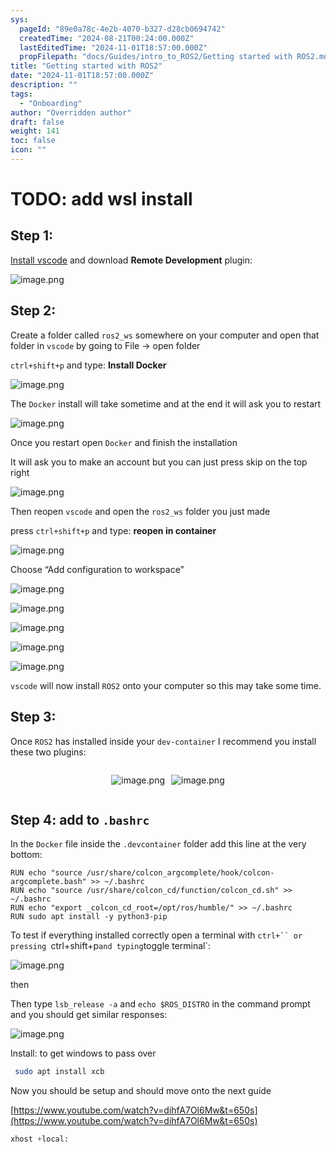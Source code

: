```yaml
---
sys:
  pageId: "89e0a78c-4e2b-4070-b327-d28cb0694742"
  createdTime: "2024-08-21T00:24:00.000Z"
  lastEditedTime: "2024-11-01T18:57:00.000Z"
  propFilepath: "docs/Guides/intro_to_ROS2/Getting started with ROS2.md"
title: "Getting started with ROS2"
date: "2024-11-01T18:57:00.000Z"
description: ""
tags:
  - "Onboarding"
author: "Overridden author"
draft: false
weight: 141
toc: false
icon: ""
---
```


# TODO: add wsl install

## Step 1:

[Install vscode](https://code.visualstudio.com/download) and download **Remote Development** plugin:

![image.png](https://prod-files-secure.s3.us-west-2.amazonaws.com/d518164a-d88e-44d1-a4ee-3adb3bd8bce0/efb52993-1881-4a40-b95e-6f020334f022/image.png?X-Amz-Algorithm=AWS4-HMAC-SHA256&X-Amz-Content-Sha256=UNSIGNED-PAYLOAD&X-Amz-Credential=ASIAZI2LB466UVCOR7VT%2F20250322%2Fus-west-2%2Fs3%2Faws4_request&X-Amz-Date=20250322T220157Z&X-Amz-Expires=3600&X-Amz-Security-Token=IQoJb3JpZ2luX2VjEG0aCXVzLXdlc3QtMiJHMEUCIB96VspfeDQr4AlDd%2FmWVFRe8dnN4uZIkdRrEymQEgK8AiEA4Fqb40YYFL1a1wHx0XKIiOmLYI3YaUEJApXu0eSgQVcqiAQIxf%2F%2F%2F%2F%2F%2F%2F%2F%2F%2FARAAGgw2Mzc0MjMxODM4MDUiDKS4Qx6LPfO3RQSVNCrcA56DJv6AbhT%2BjEW9AfjAjnm1jAwtZhn7w6cSEwr6pIEKGJo7eY42r6T7IyTjnIDVXsRw2q1j7UP3GMZhZXs5pXVZ6mRasAIM3MdD1%2FmaudU1UQ0qinAeP1ZzrLD5GSxZubr%2FSjG6YuIkRCNcT3ei6RwC4CGMILzvPXEwrUDftseJtzW46mEnme7SNdJevbbLu2aw2iWWG92cKKviA8E5QwhO%2FOW7Q96Ght6Q9%2FNyv78aofBPjnYjqvbFHjfdP7dWYf%2Bi%2FOiWrLO4ZWlVtyyzrDXlI%2BtrgdU2fJWZRbxi88uVoCie81vycUQkgppBAoIwyaz9hWcH2D5V%2B2FMUNIGK1QyeAzpp1dWBvF%2FvsV%2FDN3dT1CWvYyBPHf8Oc167oubufgXiifDw3KkXDYiTYUEqOJ1XUwPYENVwQSOYOcqxCqTLGILsEcpcRrekGcWUYWQAFcG4WRD5WWnfJuZkD79sB%2FCyE1RVEU%2B2wHOzCt8zs1N8UFNCKSdZ%2FL9zoerHhxYeIzrAMEkOSQrRqUqRAYohmfoKt78DPTbz%2BOYnyzLdSY7jgx%2F6i%2FeHxdCyDOPoLmQABLYBXUYcom%2B%2BjIk%2BRJYQP5W4OU%2FlYr2cSceXkJ7BE1GSMXtAvQ0Mc6ybe9tMJK2%2FL4GOqUBfxzx%2BpjS2zREC9m39wjQdnzqfwu8A9TvuoQwKkRByyg7YHCpMQh880gqXfJ4eY%2FJzShLgZMfp7xfm8GDHmC%2BYr1BseAbg1PpAiuOwkXNW8XPsWp5iBegRiYLm3yAz9F2xyUHjS82Q%2FMJHku1huuEqgoe0myB4TEDmAs1huE9SbNvSD6hKYSa6I4%2BFKQauHvX1NlpeJZAlxtH7yjSO0ZWiS%2FyPlyk&X-Amz-Signature=76feed10bbcae0e7a803f016c2ab77f02b22efb09f26bed27f1aca415bd489ef&X-Amz-SignedHeaders=host&x-id=GetObject)

## Step 2:

Create a folder called `ros2_ws` somewhere on your computer and open that folder in `vscode` by going to File → open folder 

`ctrl+shift+p` and type: **Install Docker**

![image.png](https://prod-files-secure.s3.us-west-2.amazonaws.com/d518164a-d88e-44d1-a4ee-3adb3bd8bce0/2269dc0e-1cd5-47ff-bceb-c04ad9b2eab0/image.png?X-Amz-Algorithm=AWS4-HMAC-SHA256&X-Amz-Content-Sha256=UNSIGNED-PAYLOAD&X-Amz-Credential=ASIAZI2LB466UVCOR7VT%2F20250322%2Fus-west-2%2Fs3%2Faws4_request&X-Amz-Date=20250322T220157Z&X-Amz-Expires=3600&X-Amz-Security-Token=IQoJb3JpZ2luX2VjEG0aCXVzLXdlc3QtMiJHMEUCIB96VspfeDQr4AlDd%2FmWVFRe8dnN4uZIkdRrEymQEgK8AiEA4Fqb40YYFL1a1wHx0XKIiOmLYI3YaUEJApXu0eSgQVcqiAQIxf%2F%2F%2F%2F%2F%2F%2F%2F%2F%2FARAAGgw2Mzc0MjMxODM4MDUiDKS4Qx6LPfO3RQSVNCrcA56DJv6AbhT%2BjEW9AfjAjnm1jAwtZhn7w6cSEwr6pIEKGJo7eY42r6T7IyTjnIDVXsRw2q1j7UP3GMZhZXs5pXVZ6mRasAIM3MdD1%2FmaudU1UQ0qinAeP1ZzrLD5GSxZubr%2FSjG6YuIkRCNcT3ei6RwC4CGMILzvPXEwrUDftseJtzW46mEnme7SNdJevbbLu2aw2iWWG92cKKviA8E5QwhO%2FOW7Q96Ght6Q9%2FNyv78aofBPjnYjqvbFHjfdP7dWYf%2Bi%2FOiWrLO4ZWlVtyyzrDXlI%2BtrgdU2fJWZRbxi88uVoCie81vycUQkgppBAoIwyaz9hWcH2D5V%2B2FMUNIGK1QyeAzpp1dWBvF%2FvsV%2FDN3dT1CWvYyBPHf8Oc167oubufgXiifDw3KkXDYiTYUEqOJ1XUwPYENVwQSOYOcqxCqTLGILsEcpcRrekGcWUYWQAFcG4WRD5WWnfJuZkD79sB%2FCyE1RVEU%2B2wHOzCt8zs1N8UFNCKSdZ%2FL9zoerHhxYeIzrAMEkOSQrRqUqRAYohmfoKt78DPTbz%2BOYnyzLdSY7jgx%2F6i%2FeHxdCyDOPoLmQABLYBXUYcom%2B%2BjIk%2BRJYQP5W4OU%2FlYr2cSceXkJ7BE1GSMXtAvQ0Mc6ybe9tMJK2%2FL4GOqUBfxzx%2BpjS2zREC9m39wjQdnzqfwu8A9TvuoQwKkRByyg7YHCpMQh880gqXfJ4eY%2FJzShLgZMfp7xfm8GDHmC%2BYr1BseAbg1PpAiuOwkXNW8XPsWp5iBegRiYLm3yAz9F2xyUHjS82Q%2FMJHku1huuEqgoe0myB4TEDmAs1huE9SbNvSD6hKYSa6I4%2BFKQauHvX1NlpeJZAlxtH7yjSO0ZWiS%2FyPlyk&X-Amz-Signature=70185ff68e19079bb1a7e7c4e3841fe7cc8030e727db617337639ca88decabfc&X-Amz-SignedHeaders=host&x-id=GetObject)

The `Docker` install will take sometime and at the end it will ask you to restart

![image.png](https://prod-files-secure.s3.us-west-2.amazonaws.com/d518164a-d88e-44d1-a4ee-3adb3bd8bce0/ed233f78-be33-4b1f-b89c-9c346c0e961e/image.png?X-Amz-Algorithm=AWS4-HMAC-SHA256&X-Amz-Content-Sha256=UNSIGNED-PAYLOAD&X-Amz-Credential=ASIAZI2LB466UVCOR7VT%2F20250322%2Fus-west-2%2Fs3%2Faws4_request&X-Amz-Date=20250322T220157Z&X-Amz-Expires=3600&X-Amz-Security-Token=IQoJb3JpZ2luX2VjEG0aCXVzLXdlc3QtMiJHMEUCIB96VspfeDQr4AlDd%2FmWVFRe8dnN4uZIkdRrEymQEgK8AiEA4Fqb40YYFL1a1wHx0XKIiOmLYI3YaUEJApXu0eSgQVcqiAQIxf%2F%2F%2F%2F%2F%2F%2F%2F%2F%2FARAAGgw2Mzc0MjMxODM4MDUiDKS4Qx6LPfO3RQSVNCrcA56DJv6AbhT%2BjEW9AfjAjnm1jAwtZhn7w6cSEwr6pIEKGJo7eY42r6T7IyTjnIDVXsRw2q1j7UP3GMZhZXs5pXVZ6mRasAIM3MdD1%2FmaudU1UQ0qinAeP1ZzrLD5GSxZubr%2FSjG6YuIkRCNcT3ei6RwC4CGMILzvPXEwrUDftseJtzW46mEnme7SNdJevbbLu2aw2iWWG92cKKviA8E5QwhO%2FOW7Q96Ght6Q9%2FNyv78aofBPjnYjqvbFHjfdP7dWYf%2Bi%2FOiWrLO4ZWlVtyyzrDXlI%2BtrgdU2fJWZRbxi88uVoCie81vycUQkgppBAoIwyaz9hWcH2D5V%2B2FMUNIGK1QyeAzpp1dWBvF%2FvsV%2FDN3dT1CWvYyBPHf8Oc167oubufgXiifDw3KkXDYiTYUEqOJ1XUwPYENVwQSOYOcqxCqTLGILsEcpcRrekGcWUYWQAFcG4WRD5WWnfJuZkD79sB%2FCyE1RVEU%2B2wHOzCt8zs1N8UFNCKSdZ%2FL9zoerHhxYeIzrAMEkOSQrRqUqRAYohmfoKt78DPTbz%2BOYnyzLdSY7jgx%2F6i%2FeHxdCyDOPoLmQABLYBXUYcom%2B%2BjIk%2BRJYQP5W4OU%2FlYr2cSceXkJ7BE1GSMXtAvQ0Mc6ybe9tMJK2%2FL4GOqUBfxzx%2BpjS2zREC9m39wjQdnzqfwu8A9TvuoQwKkRByyg7YHCpMQh880gqXfJ4eY%2FJzShLgZMfp7xfm8GDHmC%2BYr1BseAbg1PpAiuOwkXNW8XPsWp5iBegRiYLm3yAz9F2xyUHjS82Q%2FMJHku1huuEqgoe0myB4TEDmAs1huE9SbNvSD6hKYSa6I4%2BFKQauHvX1NlpeJZAlxtH7yjSO0ZWiS%2FyPlyk&X-Amz-Signature=3863703d0a0dd46d3c04869bbcb1db7469d251662e2041999cf3e9f3ad640a1f&X-Amz-SignedHeaders=host&x-id=GetObject)

Once you restart open `Docker` and finish the installation

It will ask you to make an account but you can just press skip on the top right

![image.png](https://prod-files-secure.s3.us-west-2.amazonaws.com/d518164a-d88e-44d1-a4ee-3adb3bd8bce0/21010ad9-1659-4fd9-9f59-9932a09b2a3d/image.png?X-Amz-Algorithm=AWS4-HMAC-SHA256&X-Amz-Content-Sha256=UNSIGNED-PAYLOAD&X-Amz-Credential=ASIAZI2LB466UVCOR7VT%2F20250322%2Fus-west-2%2Fs3%2Faws4_request&X-Amz-Date=20250322T220157Z&X-Amz-Expires=3600&X-Amz-Security-Token=IQoJb3JpZ2luX2VjEG0aCXVzLXdlc3QtMiJHMEUCIB96VspfeDQr4AlDd%2FmWVFRe8dnN4uZIkdRrEymQEgK8AiEA4Fqb40YYFL1a1wHx0XKIiOmLYI3YaUEJApXu0eSgQVcqiAQIxf%2F%2F%2F%2F%2F%2F%2F%2F%2F%2FARAAGgw2Mzc0MjMxODM4MDUiDKS4Qx6LPfO3RQSVNCrcA56DJv6AbhT%2BjEW9AfjAjnm1jAwtZhn7w6cSEwr6pIEKGJo7eY42r6T7IyTjnIDVXsRw2q1j7UP3GMZhZXs5pXVZ6mRasAIM3MdD1%2FmaudU1UQ0qinAeP1ZzrLD5GSxZubr%2FSjG6YuIkRCNcT3ei6RwC4CGMILzvPXEwrUDftseJtzW46mEnme7SNdJevbbLu2aw2iWWG92cKKviA8E5QwhO%2FOW7Q96Ght6Q9%2FNyv78aofBPjnYjqvbFHjfdP7dWYf%2Bi%2FOiWrLO4ZWlVtyyzrDXlI%2BtrgdU2fJWZRbxi88uVoCie81vycUQkgppBAoIwyaz9hWcH2D5V%2B2FMUNIGK1QyeAzpp1dWBvF%2FvsV%2FDN3dT1CWvYyBPHf8Oc167oubufgXiifDw3KkXDYiTYUEqOJ1XUwPYENVwQSOYOcqxCqTLGILsEcpcRrekGcWUYWQAFcG4WRD5WWnfJuZkD79sB%2FCyE1RVEU%2B2wHOzCt8zs1N8UFNCKSdZ%2FL9zoerHhxYeIzrAMEkOSQrRqUqRAYohmfoKt78DPTbz%2BOYnyzLdSY7jgx%2F6i%2FeHxdCyDOPoLmQABLYBXUYcom%2B%2BjIk%2BRJYQP5W4OU%2FlYr2cSceXkJ7BE1GSMXtAvQ0Mc6ybe9tMJK2%2FL4GOqUBfxzx%2BpjS2zREC9m39wjQdnzqfwu8A9TvuoQwKkRByyg7YHCpMQh880gqXfJ4eY%2FJzShLgZMfp7xfm8GDHmC%2BYr1BseAbg1PpAiuOwkXNW8XPsWp5iBegRiYLm3yAz9F2xyUHjS82Q%2FMJHku1huuEqgoe0myB4TEDmAs1huE9SbNvSD6hKYSa6I4%2BFKQauHvX1NlpeJZAlxtH7yjSO0ZWiS%2FyPlyk&X-Amz-Signature=92f73d9431c0cceb9497b89b3c0e78df4513922d02bf8b1b89b9c1f8dbf1d533&X-Amz-SignedHeaders=host&x-id=GetObject)

Then reopen `vscode` and open the `ros2_ws` folder you just made

press `ctrl+shift+p` and type: **reopen in container**

![image.png](https://prod-files-secure.s3.us-west-2.amazonaws.com/d518164a-d88e-44d1-a4ee-3adb3bd8bce0/4e93b8c2-41ad-488c-8095-c74205196118/image.png?X-Amz-Algorithm=AWS4-HMAC-SHA256&X-Amz-Content-Sha256=UNSIGNED-PAYLOAD&X-Amz-Credential=ASIAZI2LB466UVCOR7VT%2F20250322%2Fus-west-2%2Fs3%2Faws4_request&X-Amz-Date=20250322T220157Z&X-Amz-Expires=3600&X-Amz-Security-Token=IQoJb3JpZ2luX2VjEG0aCXVzLXdlc3QtMiJHMEUCIB96VspfeDQr4AlDd%2FmWVFRe8dnN4uZIkdRrEymQEgK8AiEA4Fqb40YYFL1a1wHx0XKIiOmLYI3YaUEJApXu0eSgQVcqiAQIxf%2F%2F%2F%2F%2F%2F%2F%2F%2F%2FARAAGgw2Mzc0MjMxODM4MDUiDKS4Qx6LPfO3RQSVNCrcA56DJv6AbhT%2BjEW9AfjAjnm1jAwtZhn7w6cSEwr6pIEKGJo7eY42r6T7IyTjnIDVXsRw2q1j7UP3GMZhZXs5pXVZ6mRasAIM3MdD1%2FmaudU1UQ0qinAeP1ZzrLD5GSxZubr%2FSjG6YuIkRCNcT3ei6RwC4CGMILzvPXEwrUDftseJtzW46mEnme7SNdJevbbLu2aw2iWWG92cKKviA8E5QwhO%2FOW7Q96Ght6Q9%2FNyv78aofBPjnYjqvbFHjfdP7dWYf%2Bi%2FOiWrLO4ZWlVtyyzrDXlI%2BtrgdU2fJWZRbxi88uVoCie81vycUQkgppBAoIwyaz9hWcH2D5V%2B2FMUNIGK1QyeAzpp1dWBvF%2FvsV%2FDN3dT1CWvYyBPHf8Oc167oubufgXiifDw3KkXDYiTYUEqOJ1XUwPYENVwQSOYOcqxCqTLGILsEcpcRrekGcWUYWQAFcG4WRD5WWnfJuZkD79sB%2FCyE1RVEU%2B2wHOzCt8zs1N8UFNCKSdZ%2FL9zoerHhxYeIzrAMEkOSQrRqUqRAYohmfoKt78DPTbz%2BOYnyzLdSY7jgx%2F6i%2FeHxdCyDOPoLmQABLYBXUYcom%2B%2BjIk%2BRJYQP5W4OU%2FlYr2cSceXkJ7BE1GSMXtAvQ0Mc6ybe9tMJK2%2FL4GOqUBfxzx%2BpjS2zREC9m39wjQdnzqfwu8A9TvuoQwKkRByyg7YHCpMQh880gqXfJ4eY%2FJzShLgZMfp7xfm8GDHmC%2BYr1BseAbg1PpAiuOwkXNW8XPsWp5iBegRiYLm3yAz9F2xyUHjS82Q%2FMJHku1huuEqgoe0myB4TEDmAs1huE9SbNvSD6hKYSa6I4%2BFKQauHvX1NlpeJZAlxtH7yjSO0ZWiS%2FyPlyk&X-Amz-Signature=c2702d7ad345bb70c499cdcc0be0915189cf91fef320367b979bd094ede497af&X-Amz-SignedHeaders=host&x-id=GetObject)

Choose “Add configuration to workspace”

![image.png](https://prod-files-secure.s3.us-west-2.amazonaws.com/d518164a-d88e-44d1-a4ee-3adb3bd8bce0/9560b282-5060-4989-ba37-97e7b2c22476/image.png?X-Amz-Algorithm=AWS4-HMAC-SHA256&X-Amz-Content-Sha256=UNSIGNED-PAYLOAD&X-Amz-Credential=ASIAZI2LB466UVCOR7VT%2F20250322%2Fus-west-2%2Fs3%2Faws4_request&X-Amz-Date=20250322T220157Z&X-Amz-Expires=3600&X-Amz-Security-Token=IQoJb3JpZ2luX2VjEG0aCXVzLXdlc3QtMiJHMEUCIB96VspfeDQr4AlDd%2FmWVFRe8dnN4uZIkdRrEymQEgK8AiEA4Fqb40YYFL1a1wHx0XKIiOmLYI3YaUEJApXu0eSgQVcqiAQIxf%2F%2F%2F%2F%2F%2F%2F%2F%2F%2FARAAGgw2Mzc0MjMxODM4MDUiDKS4Qx6LPfO3RQSVNCrcA56DJv6AbhT%2BjEW9AfjAjnm1jAwtZhn7w6cSEwr6pIEKGJo7eY42r6T7IyTjnIDVXsRw2q1j7UP3GMZhZXs5pXVZ6mRasAIM3MdD1%2FmaudU1UQ0qinAeP1ZzrLD5GSxZubr%2FSjG6YuIkRCNcT3ei6RwC4CGMILzvPXEwrUDftseJtzW46mEnme7SNdJevbbLu2aw2iWWG92cKKviA8E5QwhO%2FOW7Q96Ght6Q9%2FNyv78aofBPjnYjqvbFHjfdP7dWYf%2Bi%2FOiWrLO4ZWlVtyyzrDXlI%2BtrgdU2fJWZRbxi88uVoCie81vycUQkgppBAoIwyaz9hWcH2D5V%2B2FMUNIGK1QyeAzpp1dWBvF%2FvsV%2FDN3dT1CWvYyBPHf8Oc167oubufgXiifDw3KkXDYiTYUEqOJ1XUwPYENVwQSOYOcqxCqTLGILsEcpcRrekGcWUYWQAFcG4WRD5WWnfJuZkD79sB%2FCyE1RVEU%2B2wHOzCt8zs1N8UFNCKSdZ%2FL9zoerHhxYeIzrAMEkOSQrRqUqRAYohmfoKt78DPTbz%2BOYnyzLdSY7jgx%2F6i%2FeHxdCyDOPoLmQABLYBXUYcom%2B%2BjIk%2BRJYQP5W4OU%2FlYr2cSceXkJ7BE1GSMXtAvQ0Mc6ybe9tMJK2%2FL4GOqUBfxzx%2BpjS2zREC9m39wjQdnzqfwu8A9TvuoQwKkRByyg7YHCpMQh880gqXfJ4eY%2FJzShLgZMfp7xfm8GDHmC%2BYr1BseAbg1PpAiuOwkXNW8XPsWp5iBegRiYLm3yAz9F2xyUHjS82Q%2FMJHku1huuEqgoe0myB4TEDmAs1huE9SbNvSD6hKYSa6I4%2BFKQauHvX1NlpeJZAlxtH7yjSO0ZWiS%2FyPlyk&X-Amz-Signature=eb896b3be70dba4ea99585f6848e9a8fae111870a024e61e1d69b2446fea3d5b&X-Amz-SignedHeaders=host&x-id=GetObject)

![image.png](https://prod-files-secure.s3.us-west-2.amazonaws.com/d518164a-d88e-44d1-a4ee-3adb3bd8bce0/2ee63f81-886b-48e8-a553-dc6e5eac99e4/image.png?X-Amz-Algorithm=AWS4-HMAC-SHA256&X-Amz-Content-Sha256=UNSIGNED-PAYLOAD&X-Amz-Credential=ASIAZI2LB466UVCOR7VT%2F20250322%2Fus-west-2%2Fs3%2Faws4_request&X-Amz-Date=20250322T220157Z&X-Amz-Expires=3600&X-Amz-Security-Token=IQoJb3JpZ2luX2VjEG0aCXVzLXdlc3QtMiJHMEUCIB96VspfeDQr4AlDd%2FmWVFRe8dnN4uZIkdRrEymQEgK8AiEA4Fqb40YYFL1a1wHx0XKIiOmLYI3YaUEJApXu0eSgQVcqiAQIxf%2F%2F%2F%2F%2F%2F%2F%2F%2F%2FARAAGgw2Mzc0MjMxODM4MDUiDKS4Qx6LPfO3RQSVNCrcA56DJv6AbhT%2BjEW9AfjAjnm1jAwtZhn7w6cSEwr6pIEKGJo7eY42r6T7IyTjnIDVXsRw2q1j7UP3GMZhZXs5pXVZ6mRasAIM3MdD1%2FmaudU1UQ0qinAeP1ZzrLD5GSxZubr%2FSjG6YuIkRCNcT3ei6RwC4CGMILzvPXEwrUDftseJtzW46mEnme7SNdJevbbLu2aw2iWWG92cKKviA8E5QwhO%2FOW7Q96Ght6Q9%2FNyv78aofBPjnYjqvbFHjfdP7dWYf%2Bi%2FOiWrLO4ZWlVtyyzrDXlI%2BtrgdU2fJWZRbxi88uVoCie81vycUQkgppBAoIwyaz9hWcH2D5V%2B2FMUNIGK1QyeAzpp1dWBvF%2FvsV%2FDN3dT1CWvYyBPHf8Oc167oubufgXiifDw3KkXDYiTYUEqOJ1XUwPYENVwQSOYOcqxCqTLGILsEcpcRrekGcWUYWQAFcG4WRD5WWnfJuZkD79sB%2FCyE1RVEU%2B2wHOzCt8zs1N8UFNCKSdZ%2FL9zoerHhxYeIzrAMEkOSQrRqUqRAYohmfoKt78DPTbz%2BOYnyzLdSY7jgx%2F6i%2FeHxdCyDOPoLmQABLYBXUYcom%2B%2BjIk%2BRJYQP5W4OU%2FlYr2cSceXkJ7BE1GSMXtAvQ0Mc6ybe9tMJK2%2FL4GOqUBfxzx%2BpjS2zREC9m39wjQdnzqfwu8A9TvuoQwKkRByyg7YHCpMQh880gqXfJ4eY%2FJzShLgZMfp7xfm8GDHmC%2BYr1BseAbg1PpAiuOwkXNW8XPsWp5iBegRiYLm3yAz9F2xyUHjS82Q%2FMJHku1huuEqgoe0myB4TEDmAs1huE9SbNvSD6hKYSa6I4%2BFKQauHvX1NlpeJZAlxtH7yjSO0ZWiS%2FyPlyk&X-Amz-Signature=822fbd382c483b5fd026f1567083c1a81f95ed57b5e416a2f48ebac2ff70b6b7&X-Amz-SignedHeaders=host&x-id=GetObject)

![image.png](https://prod-files-secure.s3.us-west-2.amazonaws.com/d518164a-d88e-44d1-a4ee-3adb3bd8bce0/ae1580b2-b048-407e-aed9-b584224a7a04/image.png?X-Amz-Algorithm=AWS4-HMAC-SHA256&X-Amz-Content-Sha256=UNSIGNED-PAYLOAD&X-Amz-Credential=ASIAZI2LB466UVCOR7VT%2F20250322%2Fus-west-2%2Fs3%2Faws4_request&X-Amz-Date=20250322T220157Z&X-Amz-Expires=3600&X-Amz-Security-Token=IQoJb3JpZ2luX2VjEG0aCXVzLXdlc3QtMiJHMEUCIB96VspfeDQr4AlDd%2FmWVFRe8dnN4uZIkdRrEymQEgK8AiEA4Fqb40YYFL1a1wHx0XKIiOmLYI3YaUEJApXu0eSgQVcqiAQIxf%2F%2F%2F%2F%2F%2F%2F%2F%2F%2FARAAGgw2Mzc0MjMxODM4MDUiDKS4Qx6LPfO3RQSVNCrcA56DJv6AbhT%2BjEW9AfjAjnm1jAwtZhn7w6cSEwr6pIEKGJo7eY42r6T7IyTjnIDVXsRw2q1j7UP3GMZhZXs5pXVZ6mRasAIM3MdD1%2FmaudU1UQ0qinAeP1ZzrLD5GSxZubr%2FSjG6YuIkRCNcT3ei6RwC4CGMILzvPXEwrUDftseJtzW46mEnme7SNdJevbbLu2aw2iWWG92cKKviA8E5QwhO%2FOW7Q96Ght6Q9%2FNyv78aofBPjnYjqvbFHjfdP7dWYf%2Bi%2FOiWrLO4ZWlVtyyzrDXlI%2BtrgdU2fJWZRbxi88uVoCie81vycUQkgppBAoIwyaz9hWcH2D5V%2B2FMUNIGK1QyeAzpp1dWBvF%2FvsV%2FDN3dT1CWvYyBPHf8Oc167oubufgXiifDw3KkXDYiTYUEqOJ1XUwPYENVwQSOYOcqxCqTLGILsEcpcRrekGcWUYWQAFcG4WRD5WWnfJuZkD79sB%2FCyE1RVEU%2B2wHOzCt8zs1N8UFNCKSdZ%2FL9zoerHhxYeIzrAMEkOSQrRqUqRAYohmfoKt78DPTbz%2BOYnyzLdSY7jgx%2F6i%2FeHxdCyDOPoLmQABLYBXUYcom%2B%2BjIk%2BRJYQP5W4OU%2FlYr2cSceXkJ7BE1GSMXtAvQ0Mc6ybe9tMJK2%2FL4GOqUBfxzx%2BpjS2zREC9m39wjQdnzqfwu8A9TvuoQwKkRByyg7YHCpMQh880gqXfJ4eY%2FJzShLgZMfp7xfm8GDHmC%2BYr1BseAbg1PpAiuOwkXNW8XPsWp5iBegRiYLm3yAz9F2xyUHjS82Q%2FMJHku1huuEqgoe0myB4TEDmAs1huE9SbNvSD6hKYSa6I4%2BFKQauHvX1NlpeJZAlxtH7yjSO0ZWiS%2FyPlyk&X-Amz-Signature=38d2c623cac02bdd672f42ec52bcd3a400485da07262fd14fb7f2d739bbd926b&X-Amz-SignedHeaders=host&x-id=GetObject)

![image.png](https://prod-files-secure.s3.us-west-2.amazonaws.com/d518164a-d88e-44d1-a4ee-3adb3bd8bce0/53255b28-f75e-430f-b9e3-c0ac8577e42b/image.png?X-Amz-Algorithm=AWS4-HMAC-SHA256&X-Amz-Content-Sha256=UNSIGNED-PAYLOAD&X-Amz-Credential=ASIAZI2LB466UVCOR7VT%2F20250322%2Fus-west-2%2Fs3%2Faws4_request&X-Amz-Date=20250322T220157Z&X-Amz-Expires=3600&X-Amz-Security-Token=IQoJb3JpZ2luX2VjEG0aCXVzLXdlc3QtMiJHMEUCIB96VspfeDQr4AlDd%2FmWVFRe8dnN4uZIkdRrEymQEgK8AiEA4Fqb40YYFL1a1wHx0XKIiOmLYI3YaUEJApXu0eSgQVcqiAQIxf%2F%2F%2F%2F%2F%2F%2F%2F%2F%2FARAAGgw2Mzc0MjMxODM4MDUiDKS4Qx6LPfO3RQSVNCrcA56DJv6AbhT%2BjEW9AfjAjnm1jAwtZhn7w6cSEwr6pIEKGJo7eY42r6T7IyTjnIDVXsRw2q1j7UP3GMZhZXs5pXVZ6mRasAIM3MdD1%2FmaudU1UQ0qinAeP1ZzrLD5GSxZubr%2FSjG6YuIkRCNcT3ei6RwC4CGMILzvPXEwrUDftseJtzW46mEnme7SNdJevbbLu2aw2iWWG92cKKviA8E5QwhO%2FOW7Q96Ght6Q9%2FNyv78aofBPjnYjqvbFHjfdP7dWYf%2Bi%2FOiWrLO4ZWlVtyyzrDXlI%2BtrgdU2fJWZRbxi88uVoCie81vycUQkgppBAoIwyaz9hWcH2D5V%2B2FMUNIGK1QyeAzpp1dWBvF%2FvsV%2FDN3dT1CWvYyBPHf8Oc167oubufgXiifDw3KkXDYiTYUEqOJ1XUwPYENVwQSOYOcqxCqTLGILsEcpcRrekGcWUYWQAFcG4WRD5WWnfJuZkD79sB%2FCyE1RVEU%2B2wHOzCt8zs1N8UFNCKSdZ%2FL9zoerHhxYeIzrAMEkOSQrRqUqRAYohmfoKt78DPTbz%2BOYnyzLdSY7jgx%2F6i%2FeHxdCyDOPoLmQABLYBXUYcom%2B%2BjIk%2BRJYQP5W4OU%2FlYr2cSceXkJ7BE1GSMXtAvQ0Mc6ybe9tMJK2%2FL4GOqUBfxzx%2BpjS2zREC9m39wjQdnzqfwu8A9TvuoQwKkRByyg7YHCpMQh880gqXfJ4eY%2FJzShLgZMfp7xfm8GDHmC%2BYr1BseAbg1PpAiuOwkXNW8XPsWp5iBegRiYLm3yAz9F2xyUHjS82Q%2FMJHku1huuEqgoe0myB4TEDmAs1huE9SbNvSD6hKYSa6I4%2BFKQauHvX1NlpeJZAlxtH7yjSO0ZWiS%2FyPlyk&X-Amz-Signature=a0f37125270b0f56e3a02cdc4eed261a36dc2e85ba459519a977b8144fa0651f&X-Amz-SignedHeaders=host&x-id=GetObject)

![image.png](https://prod-files-secure.s3.us-west-2.amazonaws.com/d518164a-d88e-44d1-a4ee-3adb3bd8bce0/7c562767-5af9-4ffb-97d1-327bcdf4ee00/image.png?X-Amz-Algorithm=AWS4-HMAC-SHA256&X-Amz-Content-Sha256=UNSIGNED-PAYLOAD&X-Amz-Credential=ASIAZI2LB466UVCOR7VT%2F20250322%2Fus-west-2%2Fs3%2Faws4_request&X-Amz-Date=20250322T220157Z&X-Amz-Expires=3600&X-Amz-Security-Token=IQoJb3JpZ2luX2VjEG0aCXVzLXdlc3QtMiJHMEUCIB96VspfeDQr4AlDd%2FmWVFRe8dnN4uZIkdRrEymQEgK8AiEA4Fqb40YYFL1a1wHx0XKIiOmLYI3YaUEJApXu0eSgQVcqiAQIxf%2F%2F%2F%2F%2F%2F%2F%2F%2F%2FARAAGgw2Mzc0MjMxODM4MDUiDKS4Qx6LPfO3RQSVNCrcA56DJv6AbhT%2BjEW9AfjAjnm1jAwtZhn7w6cSEwr6pIEKGJo7eY42r6T7IyTjnIDVXsRw2q1j7UP3GMZhZXs5pXVZ6mRasAIM3MdD1%2FmaudU1UQ0qinAeP1ZzrLD5GSxZubr%2FSjG6YuIkRCNcT3ei6RwC4CGMILzvPXEwrUDftseJtzW46mEnme7SNdJevbbLu2aw2iWWG92cKKviA8E5QwhO%2FOW7Q96Ght6Q9%2FNyv78aofBPjnYjqvbFHjfdP7dWYf%2Bi%2FOiWrLO4ZWlVtyyzrDXlI%2BtrgdU2fJWZRbxi88uVoCie81vycUQkgppBAoIwyaz9hWcH2D5V%2B2FMUNIGK1QyeAzpp1dWBvF%2FvsV%2FDN3dT1CWvYyBPHf8Oc167oubufgXiifDw3KkXDYiTYUEqOJ1XUwPYENVwQSOYOcqxCqTLGILsEcpcRrekGcWUYWQAFcG4WRD5WWnfJuZkD79sB%2FCyE1RVEU%2B2wHOzCt8zs1N8UFNCKSdZ%2FL9zoerHhxYeIzrAMEkOSQrRqUqRAYohmfoKt78DPTbz%2BOYnyzLdSY7jgx%2F6i%2FeHxdCyDOPoLmQABLYBXUYcom%2B%2BjIk%2BRJYQP5W4OU%2FlYr2cSceXkJ7BE1GSMXtAvQ0Mc6ybe9tMJK2%2FL4GOqUBfxzx%2BpjS2zREC9m39wjQdnzqfwu8A9TvuoQwKkRByyg7YHCpMQh880gqXfJ4eY%2FJzShLgZMfp7xfm8GDHmC%2BYr1BseAbg1PpAiuOwkXNW8XPsWp5iBegRiYLm3yAz9F2xyUHjS82Q%2FMJHku1huuEqgoe0myB4TEDmAs1huE9SbNvSD6hKYSa6I4%2BFKQauHvX1NlpeJZAlxtH7yjSO0ZWiS%2FyPlyk&X-Amz-Signature=121f463738a12ee03632354e932198d598eadf1645dd489af0f2aa302b754a1c&X-Amz-SignedHeaders=host&x-id=GetObject)

`vscode` will now install `ROS2` onto your computer so this may take some time.

## Step 3:

Once `ROS2` has installed inside your `dev-container` I recommend you install these two plugins:

<div style="display: flex;flex-direction: row; column-gap:10px; max-width: 630px;justify-content: center;">
<div>

![image.png](https://prod-files-secure.s3.us-west-2.amazonaws.com/d518164a-d88e-44d1-a4ee-3adb3bd8bce0/3fc3d550-5a54-4ba1-ba6b-faa01cdb7369/image.png?X-Amz-Algorithm=AWS4-HMAC-SHA256&X-Amz-Content-Sha256=UNSIGNED-PAYLOAD&X-Amz-Credential=ASIAZI2LB4664ML75HMF%2F20250322%2Fus-west-2%2Fs3%2Faws4_request&X-Amz-Date=20250322T220200Z&X-Amz-Expires=3600&X-Amz-Security-Token=IQoJb3JpZ2luX2VjEG0aCXVzLXdlc3QtMiJHMEUCIAomoXDICVCE12OxXGToTh4tZUbT6%2BpyRkPoOPSgXSspAiEA1VuLfqg2zqGegswF1JCPxHMO00v9o6aRdhM9jS2xjS8qiAQIxf%2F%2F%2F%2F%2F%2F%2F%2F%2F%2FARAAGgw2Mzc0MjMxODM4MDUiDNJpFXC%2B1fy%2BmwULqircA70m2cdBDqnq8XgnmQmiaQlvouW8wL8iDtv60U4LblxQpjcduVCpFEnN%2FTE2cS0HK%2BYNCBiZ8TFcUwhE9YqTzmKiaD62lNfM2L6b2qIeTjJbWS%2FMyJpx4uQFjPIGoQpE8kYLC50mUJug72Q3ddlg0MZYyqx2rT8jTQVkgi9sXKNuOxE2HE2s0456Zb7FZ0uCtbEtV2E6jgzaG75S3VbCR3uHhZjKDMK74q09uuqKSSoZ8T63Wq%2B%2FLccwCw1936y8kM88NixwKV58CwKIMaOG9LsV9Jz4xEx%2F01eCnHJo8AvJZ8Wu7Ad%2B0K27Jw2%2BGuMcTOVSb7UC7EEbDvubjtTjbfmLq7kArux6a160WEPG%2FzTvS0CG0PbfBfvrJQv3a5%2F6%2BRSYAit5NFPYvJSc9zhLo6MVNqofXAY8UOhRoSeCxjK45eRd1AgliIe%2BFYvZoWVKmvBhYtY55WYdEIvvgkTVV5cBVJdLK4bNeEtX8ZR7lQSpp8O3lffS0Uu7dTukWUJ5MKFlg3TJYQvuQynNALNz%2BgwO%2FJcRIJOu4YVmgr0hExibzEe2y2fQ9kA0ulMhULJoBJw9mqLsmTfgNJwAcXoEPWm4XDuejruCwfHobcf%2Bl4OmdQJVRtg833NOtlfOMIW3%2FL4GOqUBUsNME%2BLVD8DH8uYtW9dnhrp1KVV1U9VD4gMP5TQBXBwzaK4Vd9Y78tzKFmYyon7W9VAewQq3jqkMZ2te0YCQFjXHteWK87xasr4l5t6oRJx9oF3qGXz76HfX%2Biq7qLrK1y5Q2muuGusScRiqCcCyaZaSGkdB9FSC7sSyJ3QEX7%2BUXaZtATCzYruIqlIuMxvfT%2F1sx5W2jyB%2FAKqkFRDWUmflMKq0&X-Amz-Signature=50ff5f3de531651e81f1b2324d9e4434d4bc4c8385ab46445bfee35da63f2018&X-Amz-SignedHeaders=host&x-id=GetObject)

</div>
<div>

![image.png](https://prod-files-secure.s3.us-west-2.amazonaws.com/d518164a-d88e-44d1-a4ee-3adb3bd8bce0/d994cc66-13c2-4093-a5a3-f84cf4601a82/image.png?X-Amz-Algorithm=AWS4-HMAC-SHA256&X-Amz-Content-Sha256=UNSIGNED-PAYLOAD&X-Amz-Credential=ASIAZI2LB4663WX54AWK%2F20250322%2Fus-west-2%2Fs3%2Faws4_request&X-Amz-Date=20250322T220200Z&X-Amz-Expires=3600&X-Amz-Security-Token=IQoJb3JpZ2luX2VjEG0aCXVzLXdlc3QtMiJGMEQCIC4z7hj9Kj5LhWZ23JzscbYh8khEsoRa557ldNTo6vfsAiB%2FJ6YiTFA9gUz6JrMl9FygG3m6bxdcJMXQnTbA98vdOCqIBAjF%2F%2F%2F%2F%2F%2F%2F%2F%2F%2F8BEAAaDDYzNzQyMzE4MzgwNSIMCX17vAHbLwRWXlKmKtwDxI7vSq%2Fm7Bu3osESPeXZZrAWbEoPVow0bGsaInv0am%2FYNX08CzoUrnGqAWz8GLKlojiWTakVleVFO2WQunkSJNEz6ptY1YD7bKJEdncDiSvPDxEZIFZrqG46PSZ35d3bxMXlaNXgMgBcRb2ALQ17qkyTBugbhTv6ixUMNHuiS2TjeZ%2B1pIiWAwmnpAgRoeyYYmcZ1uVAvg6RYXdoBzQmjIDmjn9TBStIkewyuRmxgDJwu6cCUrRLDvvuoG6LlKuNdX%2BHwuXDsCg7YnQXMAZLR6gPleO%2F1Z8%2B9VQ6qaERMJSeEW1vaWDulYlAHjjBMKaaaERNzCorvArtwtZGbsq4Om9jhhLaxzdWcg7pTwJMvlgbFNU13eoN4QMlPQYfo7ND9sGRp2NZBdv7COYJmBQoQ1V4UjMImBZE1BsfNZUN1ooz20e42qiR48jtsPrA0NjQfUiWvYS11%2B9ku0VPzHLlq%2BuWzi%2BrChFM3Np06S2ds4c1FrF5y8dGFgK4VKIOgYMEnlRKZUUBaHS4dY3CXS3D%2Bo4wWupvy8PdU4bLDwfOqnWm3RPMmZwVk5C5RUIuMNippf6MGNnHPUGm0piituustHDaQyVZ3effqlRIWJJowzwc4%2FuPfP066kqzvgUwk7b8vgY6pgHoASWTU6LqXbhjAkZuVyL0AkuM2q4lyvL9zUAsk1wjJptbw6e9WxaW1mF0Aj6%2BAkYIP0IplwkgMsmBZHLQHdnZ9kGf8hQ3lZ8UAG4jxF9Cfm5grke4M8DKcPo9gqho%2FuGyTQDhy0Rz1YUaS3fhTzd%2BLElqgCodV4%2BLzyWLJ%2FcVkVzzQgOR84jlQZyPxkK%2F%2Fi3FtJv%2BAsrCYMDe%2FH3GoyhLJMPy6uB0&X-Amz-Signature=6c3635b29c9120dab0d83560f2b1812af764f230887401ffe21c2aefd0d708a1&X-Amz-SignedHeaders=host&x-id=GetObject)

</div>
</div>

## Step 4: add to `.bashrc`

In the `Docker` file inside the `.devcontainer` folder add this line at the very bottom: 

```docker
RUN echo "source /usr/share/colcon_argcomplete/hook/colcon-argcomplete.bash" >> ~/.bashrc
RUN echo "source /usr/share/colcon_cd/function/colcon_cd.sh" >> ~/.bashrc
RUN echo "export _colcon_cd_root=/opt/ros/humble/" >> ~/.bashrc
RUN sudo apt install -y python3-pip 
```

To test if everything installed correctly open a terminal with `ctrl+`` or pressing `ctrl+shift+p` and typing `toggle terminal`:

![image.png](https://prod-files-secure.s3.us-west-2.amazonaws.com/d518164a-d88e-44d1-a4ee-3adb3bd8bce0/6a4943d8-b04e-4c02-9a58-775f3384d1a5/image.png?X-Amz-Algorithm=AWS4-HMAC-SHA256&X-Amz-Content-Sha256=UNSIGNED-PAYLOAD&X-Amz-Credential=ASIAZI2LB466UVCOR7VT%2F20250322%2Fus-west-2%2Fs3%2Faws4_request&X-Amz-Date=20250322T220157Z&X-Amz-Expires=3600&X-Amz-Security-Token=IQoJb3JpZ2luX2VjEG0aCXVzLXdlc3QtMiJHMEUCIB96VspfeDQr4AlDd%2FmWVFRe8dnN4uZIkdRrEymQEgK8AiEA4Fqb40YYFL1a1wHx0XKIiOmLYI3YaUEJApXu0eSgQVcqiAQIxf%2F%2F%2F%2F%2F%2F%2F%2F%2F%2FARAAGgw2Mzc0MjMxODM4MDUiDKS4Qx6LPfO3RQSVNCrcA56DJv6AbhT%2BjEW9AfjAjnm1jAwtZhn7w6cSEwr6pIEKGJo7eY42r6T7IyTjnIDVXsRw2q1j7UP3GMZhZXs5pXVZ6mRasAIM3MdD1%2FmaudU1UQ0qinAeP1ZzrLD5GSxZubr%2FSjG6YuIkRCNcT3ei6RwC4CGMILzvPXEwrUDftseJtzW46mEnme7SNdJevbbLu2aw2iWWG92cKKviA8E5QwhO%2FOW7Q96Ght6Q9%2FNyv78aofBPjnYjqvbFHjfdP7dWYf%2Bi%2FOiWrLO4ZWlVtyyzrDXlI%2BtrgdU2fJWZRbxi88uVoCie81vycUQkgppBAoIwyaz9hWcH2D5V%2B2FMUNIGK1QyeAzpp1dWBvF%2FvsV%2FDN3dT1CWvYyBPHf8Oc167oubufgXiifDw3KkXDYiTYUEqOJ1XUwPYENVwQSOYOcqxCqTLGILsEcpcRrekGcWUYWQAFcG4WRD5WWnfJuZkD79sB%2FCyE1RVEU%2B2wHOzCt8zs1N8UFNCKSdZ%2FL9zoerHhxYeIzrAMEkOSQrRqUqRAYohmfoKt78DPTbz%2BOYnyzLdSY7jgx%2F6i%2FeHxdCyDOPoLmQABLYBXUYcom%2B%2BjIk%2BRJYQP5W4OU%2FlYr2cSceXkJ7BE1GSMXtAvQ0Mc6ybe9tMJK2%2FL4GOqUBfxzx%2BpjS2zREC9m39wjQdnzqfwu8A9TvuoQwKkRByyg7YHCpMQh880gqXfJ4eY%2FJzShLgZMfp7xfm8GDHmC%2BYr1BseAbg1PpAiuOwkXNW8XPsWp5iBegRiYLm3yAz9F2xyUHjS82Q%2FMJHku1huuEqgoe0myB4TEDmAs1huE9SbNvSD6hKYSa6I4%2BFKQauHvX1NlpeJZAlxtH7yjSO0ZWiS%2FyPlyk&X-Amz-Signature=13a0c490211d15aeea0573c45a14619bc3e992591f929c259a6e3036a9b87c19&X-Amz-SignedHeaders=host&x-id=GetObject)

then 

Then type `lsb_release -a` and `echo $ROS_DISTRO` in the command prompt and you should get similar responses:

![image.png](https://prod-files-secure.s3.us-west-2.amazonaws.com/d518164a-d88e-44d1-a4ee-3adb3bd8bce0/3e635dec-a805-4e85-8b9e-d000e5b71a4e/image.png?X-Amz-Algorithm=AWS4-HMAC-SHA256&X-Amz-Content-Sha256=UNSIGNED-PAYLOAD&X-Amz-Credential=ASIAZI2LB466UVCOR7VT%2F20250322%2Fus-west-2%2Fs3%2Faws4_request&X-Amz-Date=20250322T220157Z&X-Amz-Expires=3600&X-Amz-Security-Token=IQoJb3JpZ2luX2VjEG0aCXVzLXdlc3QtMiJHMEUCIB96VspfeDQr4AlDd%2FmWVFRe8dnN4uZIkdRrEymQEgK8AiEA4Fqb40YYFL1a1wHx0XKIiOmLYI3YaUEJApXu0eSgQVcqiAQIxf%2F%2F%2F%2F%2F%2F%2F%2F%2F%2FARAAGgw2Mzc0MjMxODM4MDUiDKS4Qx6LPfO3RQSVNCrcA56DJv6AbhT%2BjEW9AfjAjnm1jAwtZhn7w6cSEwr6pIEKGJo7eY42r6T7IyTjnIDVXsRw2q1j7UP3GMZhZXs5pXVZ6mRasAIM3MdD1%2FmaudU1UQ0qinAeP1ZzrLD5GSxZubr%2FSjG6YuIkRCNcT3ei6RwC4CGMILzvPXEwrUDftseJtzW46mEnme7SNdJevbbLu2aw2iWWG92cKKviA8E5QwhO%2FOW7Q96Ght6Q9%2FNyv78aofBPjnYjqvbFHjfdP7dWYf%2Bi%2FOiWrLO4ZWlVtyyzrDXlI%2BtrgdU2fJWZRbxi88uVoCie81vycUQkgppBAoIwyaz9hWcH2D5V%2B2FMUNIGK1QyeAzpp1dWBvF%2FvsV%2FDN3dT1CWvYyBPHf8Oc167oubufgXiifDw3KkXDYiTYUEqOJ1XUwPYENVwQSOYOcqxCqTLGILsEcpcRrekGcWUYWQAFcG4WRD5WWnfJuZkD79sB%2FCyE1RVEU%2B2wHOzCt8zs1N8UFNCKSdZ%2FL9zoerHhxYeIzrAMEkOSQrRqUqRAYohmfoKt78DPTbz%2BOYnyzLdSY7jgx%2F6i%2FeHxdCyDOPoLmQABLYBXUYcom%2B%2BjIk%2BRJYQP5W4OU%2FlYr2cSceXkJ7BE1GSMXtAvQ0Mc6ybe9tMJK2%2FL4GOqUBfxzx%2BpjS2zREC9m39wjQdnzqfwu8A9TvuoQwKkRByyg7YHCpMQh880gqXfJ4eY%2FJzShLgZMfp7xfm8GDHmC%2BYr1BseAbg1PpAiuOwkXNW8XPsWp5iBegRiYLm3yAz9F2xyUHjS82Q%2FMJHku1huuEqgoe0myB4TEDmAs1huE9SbNvSD6hKYSa6I4%2BFKQauHvX1NlpeJZAlxtH7yjSO0ZWiS%2FyPlyk&X-Amz-Signature=574db280711cd016f4d735b3aeae09f9ee9e9705ac9b2649d48712fb7d4ff903&X-Amz-SignedHeaders=host&x-id=GetObject)

Install:  to get windows to pass over

```bash
 sudo apt install xcb
```

Now you should be setup and should move onto the next guide 

[https://www.youtube.com/watch?v=dihfA7Ol6Mw&t=650s](https://www.youtube.com/watch?v=dihfA7Ol6Mw&t=650s)

```python
xhost +local:
```
